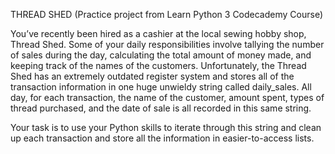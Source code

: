 THREAD SHED
(Practice project from Learn Python 3 Codecademy Course)

You’ve recently been hired as a cashier at the local sewing hobby shop, Thread Shed.
Some of your daily responsibilities involve tallying the number of sales during the day, calculating the total amount of money made, and keeping track of the names of the customers.
Unfortunately, the Thread Shed has an extremely outdated register system and stores all of the transaction information in one huge unwieldy string called daily_sales.
All day, for each transaction, the name of the customer, amount spent, types of thread purchased, and the date of sale is all recorded in this same string.

Your task is to use your Python skills to iterate through this string and clean up each transaction and store all the information in easier-to-access lists.
